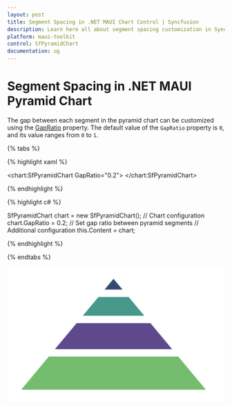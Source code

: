 ```yaml
---
layout: post
title: Segment Spacing in .NET MAUI Chart Control | Syncfusion
description: Learn here all about segment spacing customization in Syncfusion .NET MAUI Pyramid Chart (SfPyramidChart) control and more.
platform: maui-toolkit
control: SfPyramidChart
documentation: ug
---
```


# Segment Spacing in .NET MAUI Pyramid Chart

The gap between each segment in the pyramid chart can be customized using the [GapRatio](https://help.syncfusion.com/cr/maui/Syncfusion.Maui.Charts.SfPyramidChart.html#Syncfusion_Maui_Charts_SfPyramidChart_GapRatio) property. The default value of the `GapRatio` property is `0`, and its value ranges from `0` to `1`.

{% tabs %}

{% highlight xaml %}

<chart:SfPyramidChart GapRatio="0.2">
    <!-- Chart configuration -->
</chart:SfPyramidChart>

{% endhighlight %}

{% highlight c# %}

SfPyramidChart chart = new SfPyramidChart();
// Chart configuration
chart.GapRatio = 0.2; // Set gap ratio between pyramid segments
// Additional configuration
this.Content = chart;

{% endhighlight %}

{% endtabs %}

![Segment spacing in .NET MAUI Pyramid Chart](Segment_Spacing_images/MAUI_spacing_chart.png)